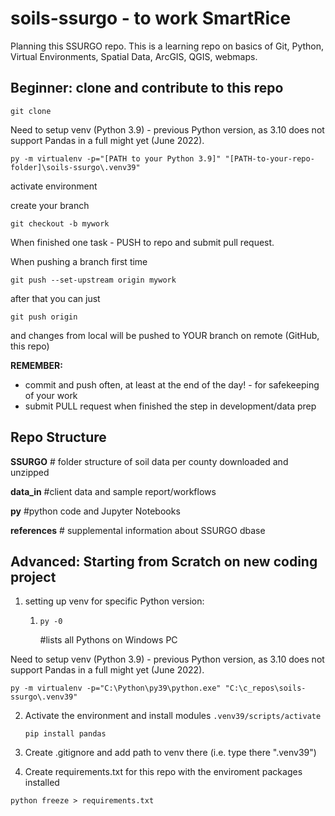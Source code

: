 # soils-ssurgo - to work SmartRice

Planning this SSURGO repo. This is a learning repo on basics of Git, Python, Virtual Environments, Spatial Data, ArcGIS, QGIS, webmaps.

## Beginner: clone and contribute to this repo

`git clone `


Need to setup venv (Python 3.9) - previous Python version, as 3.10 does not support Pandas in a full might yet (June 2022).

`py -m virtualenv -p="[PATH to your Python 3.9]" "[PATH-to-your-repo-folder]\soils-ssurgo\.venv39"`

activate environment

create your branch

`git checkout -b mywork`

When finished one task - PUSH to repo and submit pull request.

When pushing a branch first time 

`git push --set-upstream origin mywork`

after that you can just

`git push origin`

and changes from local will be pushed to YOUR branch on remote (GitHub, this repo)

**REMEMBER:** 

* commit and push often, at least at the end of the day! - for safekeeping of your work
*  submit PULL request when finished the step in development/data prep

## Repo Structure

**SSURGO** # folder structure of soil data per county downloaded and unzipped

**data_in**  #client data and sample report/workflows

**py**  #python code and Jupyter Notebooks

**references** # supplemental information about SSURGO dbase


## Advanced: Starting from Scratch on new coding project

1. setting up venv for specific Python version:
   1. ```
      py -0
      ```

      #lists all Pythons on Windows PC

Need to setup venv (Python 3.9) - previous Python version, as 3.10 does not support Pandas in a full might yet (June 2022). 

`py -m virtualenv -p="C:\Python\py39\python.exe" "C:\c_repos\soils-ssurgo\.venv39"`

2. Activate the environment and install modules
   `.venv39/scripts/activate`

   `pip install pandas`
3. Create .gitignore and add path to venv there (i.e. type there ".venv39")
4. Create requirements.txt for this repo with the enviroment packages installed

`python freeze > requirements.txt`
